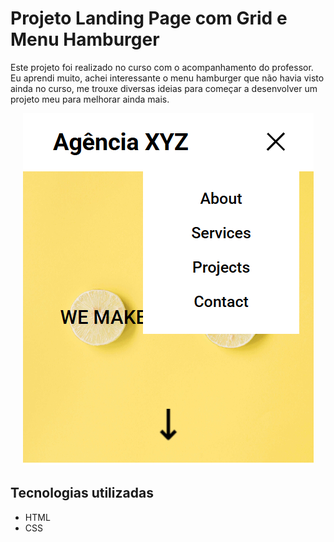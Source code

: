 # Projeto Landing Page com Grid e Menu Hamburger
Este projeto foi realizado no curso com o acompanhamento do professor. Eu aprendi muito, achei interessante o menu hamburger que não havia visto ainda no curso, me trouxe diversas ideias para começar a desenvolver um projeto meu para melhorar ainda mais.

<center><img src="src/images/screen.png" alt="gif da tela inicial do projeto xyz"></center>

## Tecnologias utilizadas
- HTML
- CSS